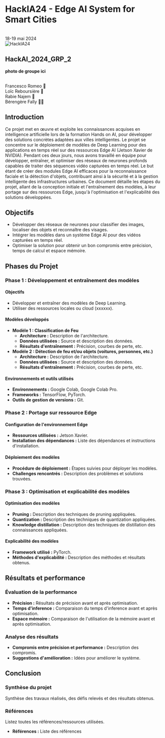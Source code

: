 # HackIA24 - Edge AI System for Smart Cities 
<br>18-19 mai 2024
<br>![HackIA24](https://github.com/loicreboursiere/HackAI_2024_GRP_2/assets/170175731/b42a54a4-1f99-4fb1-ace2-ce26acee932c)

## HackAI_2024_GRP_2

**photo de groupe ici**

<br>Francesco Romeo :older_adult:
<br>Loïc Reboursière :bearded_person:
<br>Rabie Najem :bearded_person:
<br>Bérengère Fally :curly_haired_woman:

## Introduction

Ce projet met en œuvre et exploite les connaissances acquises en intelligence artificielle lors de la formation Hands on AI, pour développer des solutions concrètes adaptées aux villes intelligentes. 
Le projet se concentre sur le déploiement de modèles de Deep Learning pour des applications en temps réel sur des ressources Edge AI (Jetson Xavier de NVIDIA).
Pendant ces deux jours, nous avons travaillé en équipe pour développer, entraîner, et optimiser des réseaux de neurones profonds capables de traiter des séquences vidéo capturées en temps réel. Le but étant de créer des modules Edge AI efficaces pour la reconnaissance faciale et la détection d'objets, contribuant ainsi à la sécurité et à la gestion intelligente des infrastructures urbaines.
Ce document détaille les étapes du projet, allant de la conception initiale et l'entraînement des modèles, à leur portage sur des ressources Edge, jusqu'à l'optimisation et l'explicabilité des solutions développées. 

## Objectifs
- Développer des réseaux de neurones pour classifier des images, localiser des objets et reconnaître des visages.
- Intégrer les modèles dans un système Edge AI pour des vidéos capturées en temps réel.
- Optimiser la solution pour obtenir un bon compromis entre précision, temps de calcul et espace mémoire.

## Phases du Projet

### Phase 1 : Développement et entraînement des modèles
#### Objectifs
- Développer et entraîner des modèles de Deep Learning.
- Utiliser des ressources locales ou cloud (xxxxxx).

#### Modèles développés
- **Modèle 1 : Classification de Feu**
  - **Architecture :** Description de l'architecture.
  - **Données utilisées :** Source et description des données.
  - **Résultats d'entraînement :** Précision, courbes de perte, etc.
- **Modèle 2 : Détection de feu et/ou objets (voitures, personnes, etc.)**
  - **Architecture :** Description de l'architecture.
  - **Données utilisées :** Source et description des données.
  - **Résultats d'entraînement :** Précision, courbes de perte, etc.

#### Environnements et outils utilisés
- **Environnements :** Google Colab, Google Colab Pro.
- **Frameworks :** TensorFlow, PyTorch.
- **Outils de gestion de versions :** Git.

### Phase 2 : Portage sur ressource Edge
#### Configuration de l'environnement Edge
- **Ressources utilisées :** Jetson Xavier.
- **Installation des dépendances :** Liste des dépendances et instructions d'installation.

#### Déploiement des modèles
- **Procédure de déploiement :** Étapes suivies pour déployer les modèles.
- **Challenges rencontrés :** Description des problèmes et solutions trouvées.

### Phase 3 : Optimisation et explicabilité des modèles
#### Optimisation des modèles
- **Pruning :** Description des techniques de pruning appliquées.
- **Quantization :** Description des techniques de quantization appliquées.
- **Knowledge distillation :** Description des techniques de distillation des connaissances appliquées.

#### Explicabilité des modèles
- **Framework utilisé :** PyTorch.
- **Méthodes d'explicabilité :** Description des méthodes et résultats obtenus.

## Résultats et performance
### Évaluation de la performance
- **Précision :** Résultats de précision avant et après optimisation.
- **Temps d'inference :** Comparaison du temps d'inference avant et après optimisation.
- **Espace mémoire :** Comparaison de l'utilisation de la mémoire avant et après optimisation.

### Analyse des résultats
- **Compromis entre précision et performance :** Description des compromis.
- **Suggestions d'amélioration :** Idées pour améliorer le système.

## Conclusion
### Synthèse du projet
Synthèse des travaux réalisés, des défis relevés et des résultats obtenus.


### Références
Listez toutes les références/ressources utilisées.
- **Références :** Liste des références


